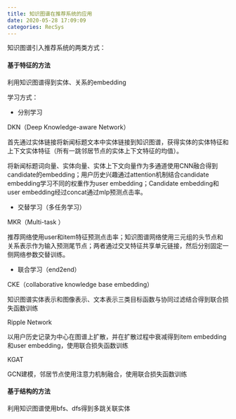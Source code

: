 ```yaml
---
title: 知识图谱在推荐系统的应用
date: 2020-05-28 17:09:09
categories: RecSys
---
```


知识图谱引入推荐系统的两类方式：

#### 基于特征的方法

利用知识图谱得到实体、关系的embedding

学习方式：

- 分别学习

DKN（Deep Knowledge-aware Network）

首先通过实体链接将新闻标题文本中实体链接到知识图谱，获得实体的实体特征和上下文实体特征（所有一跳邻居节点的实体上下文特征的均值）。

将新闻标题词向量、实体向量、实体上下文向量作为多通道使用CNN融合得到candidate的embedding；用户历史兴趣通过attention机制结合candidate embedding学习不同的权重作为user embedding；Candidate embedding和user embedding经过concat通过mlp预测点击率。



- 交替学习（多任务学习）

MKR（Multi-task ）

推荐网络使用user和item特征预测点击率；知识图谱网络使用三元组的头节点和关系表示作为输入预测尾节点；两者通过交叉特征共享单元链接，然后分别固定一侧网络参数交替训练。



- 联合学习（end2end）

CKE（collaborative knowledge base embedding）

知识图谱实体表示和图像表示、文本表示三类目标函数与协同过滤结合得到联合损失函数训练

Ripple Network

以用户历史记录为中心在图谱上扩散，并在扩散过程中衰减得到item embedding和user embedding，使用联合损失函数训练

KGAT

GCN建模，邻居节点使用注意力机制融合，使用联合损失函数训练



#### 基于结构的方法

利用知识图谱使用bfs、dfs得到多跳关联实体



